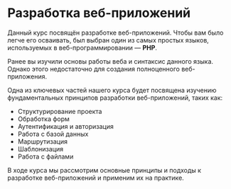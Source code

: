 # Разработка веб-приложений

Данный курс посвящён разработке веб-приложений. Чтобы вам было легче его осваивать, был выбран один из самых простых языков, используемых в веб-программировании — **PHP**.

Ранее вы изучили основы работы веба и синтаксис данного языка. Однако этого недостаточно для создания полноценного веб-приложения.

Одна из ключевых частей нашего курса будет посвящена изучению фундаментальных принципов разработки веб-приложений, таких как:

- Структурирование проекта
- Обработка форм
- Аутентификация и авторизация
- Работа с базой данных
- Маршрутизация
- Шаблонизация
- Работа с файлами

В ходе курса мы рассмотрим основные принципы и подходы к разработке веб-приложений и применим их на практике.
